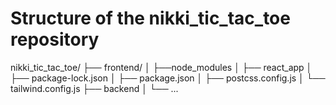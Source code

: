 # Structure of the nikki_tic_tac_toe repository

nikki_tic_tac_toe/ 
├── frontend/ 
│   ├──node_modules
│   ├──  react_app
│   ├── package-lock.json
│   ├── package.json
│   ├── postcss.config.js
│   └── tailwind.config.js
├── backend 
│   └── ...